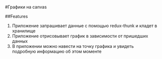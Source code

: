 #Графики на canvas

##Features
1. Приложение запрашивает данные с помощью redux-thunk и кладет в хранилище
2. Приложение отрисовывает график в зависимости от пришедших данных 
3. В приложении можно навести на точку графика и увидеть подробную информацию об этом моменте
